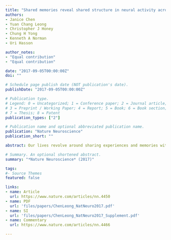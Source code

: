 ```yaml
---
title: "Shared memories reveal shared structure in neural activity across individuals"
authors: 
- Janice Chen
- Yuan Chang Leong
- Christopher J Honey
- Chung H Yong
- Kenneth A Norman
- Uri Hasson 

author_notes:
- "Equal contribution"
- "Equal contribution"

date: "2017-09-05T00:00:00Z"
doi: ""

# Schedule page publish date (NOT publication's date).
publishDate: "2017-09-05T00:00:00Z"

# Publication type.
# Legend: 0 = Uncategorized; 1 = Conference paper; 2 = Journal article;
# 3 = Preprint / Working Paper; 4 = Report; 5 = Book; 6 = Book section;
# 7 = Thesis; 8 = Patent
publication_types: ["2"]

# Publication name and optional abbreviated publication name.
publication: "Nature Neuroscience"
publication_short: ""

abstract: Our lives revolve around sharing experiences and memories with others. When different people recount the same events, how similar are their underlying neural representations? Participants viewed a 50-min movie, then verbally described the events during functional MRI, producing unguided detailed descriptions lasting up to 40 min. As each person spoke, event-specific spatial patterns were reinstated in default-network, medial-temporal, and high-level visual areas. Individual event patterns were both highly discriminable from one another and similar among people, suggesting consistent spatial organization. In many high-order areas, patterns were more similar between people recalling the same event than between recall and perception, indicating systematic reshaping of percept into memory. These results reveal the existence of a common spatial organization for memories in high-level cortical areas, where encoded information is largely abstracted beyond sensory constraints, and that neural patterns during perception are altered systematically across people into shared memory representations for real-life events.

# Summary. An optional shortened abstract.
summary: "*Nature Neuroscience* (2017)"

tags:
#- Source Themes
featured: false

links:
- name: Article 
  url: https://www.nature.com/articles/nn.4450
- name: PDF
  url: 'files/papers/ChenLeong_NatNeuro2017.pdf'
- name: SI
  url: 'files/papers/ChenLeong_NatNeuro2017_Supplement.pdf'
- name: Commentary
  url: https://www.nature.com/articles/nn.4466

---
```


